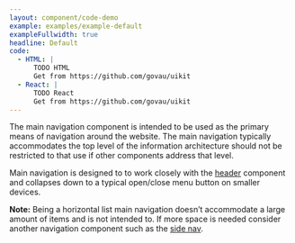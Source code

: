 ```yaml
---
layout: component/code-demo
example: examples/example-default
exampleFullwidth: true
headline: Default
code:
  - HTML: |
      TODO HTML
      Get from https://github.com/govau/uikit
  - React: |
      TODO React
      Get from https://github.com/govau/uikit
---
```


The main navigation component is intended to be used as the primary means of navigation around the website. The main navigation typically accommodates the top level of the information architecture should not be restricted to that use if other components address that level.

Main navigation is designed to to work closely with the [header](/components/header/) component and collapses down to a typical open/close menu button on smaller devices.

**Note:** Being a horizontal list main navigation doesn’t accommodate a large amount of items and is not intended to. If more space is needed consider another navigation component such as the [side nav](/components/side-nav/).
